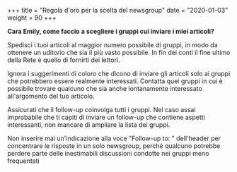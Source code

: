+++
title = "Regola d'oro per la scelta del newsgroup"
date = "2020-01-03"
weight = 90
+++

__Cara Emily, come faccio a scegliere i gruppi cui inviare i miei articoli?__

Spedisci i tuoi articoli al maggior numero possibile di gruppi, in modo da ottenere un uditorio che sia il più vasto possibile. In fin dei conti il fine ultimo della Rete è quello di fornirti dei lettori.

Ignora i suggerimenti di coloro che dicono di inviare gli articoli solo ai gruppi che potrebbero essere realmente interessati. Contatta quei gruppi in cui è possibile trovare qualcuno che sia anche lontanamente interessato all'argomento del tuo articolo.

Assicurati che il follow-up coinvolga tutti i gruppi. Nel caso assai improbabile che ti capiti di inviare un follow-up che contiene aspetti interessanti, non mancare di ampliare la lista dei gruppi.

Non inserire mai un'indicazione alla voce "Follow-up to: " dell'header per concentrare le risposte in un solo newsgroup, perché qualcuno potrebbe perdere parte delle inestimabili discussioni condotte nei gruppi meno frequentati
